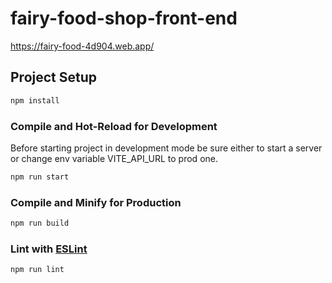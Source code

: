 # fairy-food-shop-front-end
https://fairy-food-4d904.web.app/

## Project Setup

```sh
npm install
```

### Compile and Hot-Reload for Development

Before starting project in development mode
be sure either to start a server or change
env variable VITE_API_URL to prod one.

```sh
npm run start
```

### Compile and Minify for Production

```sh
npm run build
```

### Lint with [ESLint](https://eslint.org/)

```sh
npm run lint
```
